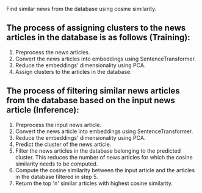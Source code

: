 Find similar news from the database using cosine similarity.
## The process of assigning clusters to the news articles in the database is as follows (Training): 
1. Preprocess the news articles.
2. Convert the news articles into embeddings using SentenceTransformer.
3. Reduce the embeddings' dimensionality using PCA.
4. Assign clusters to the articles in the database.

## The process of filtering similar news articles from the database based on the input news article (Inference):
1. Preprocess the input news article.
2. Convert the news article into embeddings using SentenceTransformer.
3. Reduce the embeddings' dimensionality using PCA.
4. Predict the cluster of the news article.
5. Filter the news articles in the database belonging to the predicted cluster. This reduces the number of news articles for which the cosine similarity needs to be computed.
6. Compute the cosine similarity between the input article and the articles in the database filtered in step 5.
7. Return the top 'n' similar articles with highest cosine similarity.

